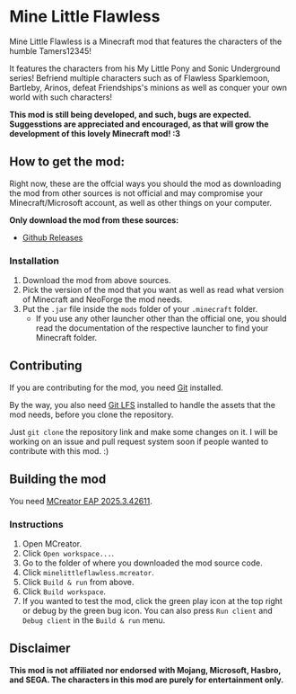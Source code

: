# Mine Little Flawless

Mine Little Flawless is a Minecraft mod that features the characters of the humble Tamers12345!

It features the characters from his My Little Pony and Sonic Underground series! Befriend multiple characters such as of Flawless Sparklemoon, Bartleby, Arinos,
defeat Friendships's minions as well as conquer your own world with such characters!

**This mod is still being developed, and such, bugs are expected. Suggesstions are appreciated and encouraged, as that will grow the development of this lovely 
Minecraft mod! :3**

## How to get the mod:

Right now, these are the offcial ways you should the mod as downloading the mod from other sources is not official and may compromise your Minecraft/Microsoft 
account, as well as other things on your computer.

**Only download the mod from these sources:**
* [Github Releases](https://github.com/SymphonyDawn3/MineLittleFlawless/releases)

### Installation

1. Download the mod from above sources.
2. Pick the version of the mod that you want as well as read what version of Minecraft and NeoForge the mod needs.
3. Put the `.jar` file inside the `mods` folder of your `.minecraft` folder.
    * If you use any other launcher other than the official one, you should read the documentation of the respective launcher to find your Minecraft folder.

## Contributing

If you are contributing for the mod, you need [Git](https://git-scm.com/) installed.

By the way, you also need [Git LFS](https://git-lfs.com/) installed to handle the assets that the mod needs, before you clone the repository.

Just `git clone` the repository link and make some changes on it. I will be working on an issue and pull request system soon if people wanted to contribute with 
this mod. :)

## Building the mod

You need [MCreator EAP 2025.3.42611](https://mcreator.net/download/eap-2025-3-42611).

### Instructions

1. Open MCreator.
2. Click `Open workspace...`.
3. Go to the folder of where you downloaded the mod source code.
4. Click `minelittleflawless.mcreator`.
5. Click `Build & run` from above.
6. Click `Build workspace`.
7. If you wanted to test the mod, click the green play icon at the top right or debug by the green bug icon. You can also press `Run client` and `Debug client` in
the `Build & run` menu.

## Disclaimer

**This mod is not affiliated nor endorsed with Mojang, Microsoft, Hasbro, and SEGA. The characters in this mod are purely for entertainment only.**